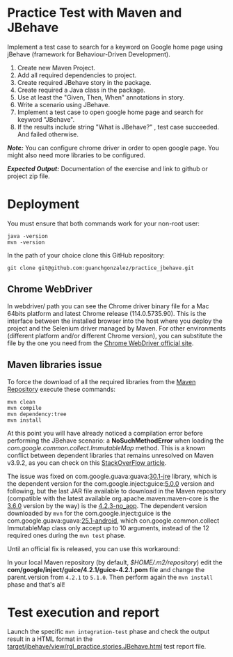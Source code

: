 
# Practice Test with Maven and JBehave

Implement a test case to search for a keyword on Google home page using jBehave (framework for Behaviour-Driven Development).

1. Create new Maven Project.
2. Add all required dependencies to project.
3. Create required JBehave story in the package.
4. Create required a Java class in the package.
5. Use at least the "Given, Then, When" annotations in story.
6. Write a scenario using JBehave.
7. Implement a test case to open google home page and search for keyword "JBehave".
8. If the results include string "What is JBehave?" , test case succeeded. And failed otherwise.

**_Note:_** You can configure chrome driver in order to open google page. You might also need more libraries to be configured.

**_Expected Output:_** Documentation of the exercise and link to github or project zip file.


# Deployment

You must ensure that both commands work for your non-root user:

```
java -version
mvn -version
```

In the path of your choice clone this GitHub repository:

`git clone git@github.com:guanchgonzalez/practice_jbehave.git`


## Chrome WebDriver

In webdriver/ path you can see the Chrome driver binary file for a Mac 64bits platform and latest Chrome release (114.0.5735.90). This is the interface between the installed browser into the host where you deploy the project and the Selenium driver managed by Maven.
For other environments (different platform and/or different Chrome version), you can substitute the file by the one you need from the [Chrome WebDriver official site](https://chromedriver.chromium.org/downloads).


## Maven libraries issue

To force the download of all the required libraries from the [Maven Repository](https://mvnrepository.com/) execute these commands:

```
mvn clean
mvn compile
mvn dependency:tree
mvn install
```

At this point you will have already noticed a compilation error before performing the JBehave scenario: a **NoSuchMethodError** when loading the _com.google.common.collect.ImmutableMap_ method. This is a known conflict between dependent libraries that remains unresolved on Maven v3.9.2, as you can check on this [StackOverFlow article](https://stackoverflow.com/questions/71095560/java-lang-nosuchmethoderror-com-google-common-collect-immutablemap-error-when).

The issue was fixed on com.google.guava:guava:[30.1-jre](https://mvnrepository.com/artifact/com.google.guava/guava/30.1-jre) library, which is the dependent version for the com.google.inject:guice:[5.0.0](https://mvnrepository.com/artifact/com.google.inject/guice/5.0.0) version and following, but the last JAR file available to download in the Maven repository (compatible with the latest available org.apache.maven:maven-core is the [3.6.0](https://repo1.maven.org/maven2/org/apache/maven/maven-core/3.6.0/) version by the way) is the [4.2.3-no_aop](https://repo1.maven.org/maven2/com/google/inject/guice/4.2.3/). The dependent version downloaded by `mvn` for the com.google.inject:guice is the com.google.guava:guava:[25.1-android](https://mvnrepository.com/artifact/com.google.guava/guava/25.1-android), which con.google.common.collect ImmutableMap class only accept up to 10 arguments, instead of the 12 required ones during the `mvn test` phase.

Until an official fix is released, you can use this workaround:

In your local Maven repository (by default, _$HOME/.m2/repository_) edit the **com/google/inject/guice/4.2.1/guice-4.2.1.pom** file and change the parent.version from `4.2.1` to `5.1.0`. Then perform again the `mvn install` phase and that's all!


# Test execution and report

Launch the specific `mvn integration-test` phase and check the output result in a HTML format in the [target/jbehave/view/rgl_practice.stories.JBehave.html](target/jbehave/view/rgl_practice.stories.JBehave.html) test report file.

